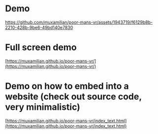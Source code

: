 # Demo
https://github.com/muxamilian/poor-mans-vr/assets/1943719/f6129b8b-2210-428b-9be6-49bd140e7830

# Full screen demo
[https://muxamilian.github.io/poor-mans-vr/](https://muxamilian.github.io/poor-mans-vr/)

# Demo on how to embed into a website (check out source code, very minimalistic)
[https://muxamilian.github.io/poor-mans-vr/index_text.html](https://muxamilian.github.io/poor-mans-vr/index_text.html)
